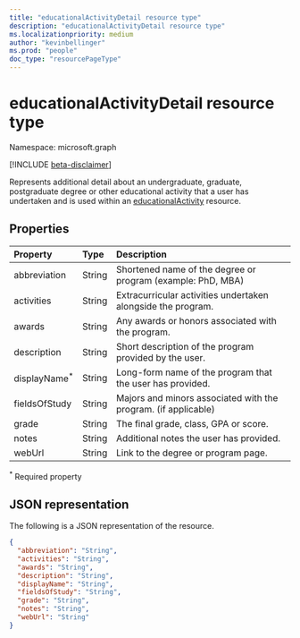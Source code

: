 ```yaml
---
title: "educationalActivityDetail resource type"
description: "educationalActivityDetail resource type"
ms.localizationpriority: medium
author: "kevinbellinger"
ms.prod: "people"
doc_type: "resourcePageType"
---
```


# educationalActivityDetail resource type

Namespace: microsoft.graph

[!INCLUDE [beta-disclaimer](../../includes/beta-disclaimer.md)]

Represents additional detail about an undergraduate, graduate, postgraduate degree or other educational activity that a user has undertaken and is used within an [educationalActivity](educationalActivity.md) resource.

## Properties

| Property     | Type        | Description                                                   |
|:-------------|:------------|:--------------------------------------------------------------|
|abbreviation  |String       |Shortened name of the degree or program (example: PhD, MBA)    |
|activities    |String       |Extracurricular activities undertaken alongside the program.   |
|awards        |String       |Any awards or honors associated with the program.              |
|description   |String       |Short description of the program provided by the user.         |
|displayName<sup>*</sup>|String       |Long-form name of the program that the user has provided.      |
|fieldsOfStudy |String       |Majors and minors associated with the program. (if applicable) |
|grade         |String       |The final grade, class, GPA or score.                          |
|notes         |String       |Additional notes the user has provided.                        |
|webUrl        |String       |Link to the degree or program page.                            |

<sup>*</sup> Required property

## JSON representation

The following is a JSON representation of the resource.

<!-- {
  "blockType": "resource",
  "optionalProperties": [

  ],
  "@odata.type": "microsoft.graph.educationalActivityDetail",
  "baseType": null
}-->

```json
{
  "abbreviation": "String",
  "activities": "String",
  "awards": "String",
  "description": "String",
  "displayName": "String",
  "fieldsOfStudy": "String",
  "grade": "String",
  "notes": "String",
  "webUrl": "String"
}
```

<!-- uuid: 16cd6b66-4b1a-43a1-adaf-3a886856ed98
2019-02-04 14:57:30 UTC -->
<!-- {
  "type": "#page.annotation",
  "description": "educationalActivityDetail resource",
  "keywords": "",
  "section": "documentation",
  "tocPath": ""
}-->

